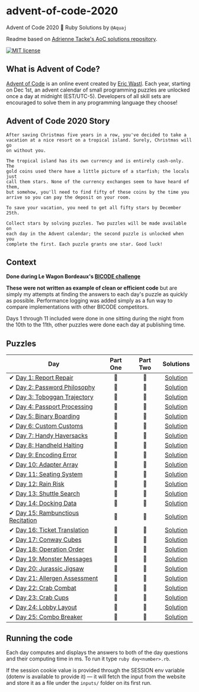 # advent-of-code-2020
Advent of Code 2020 🎄 Ruby Solutions by `@Aquaj`

Readme based on [Adrienne Tacke's AoC solutions repository](https://github.com/adriennetacke/advent-of-code-2020).

[![MIT license](https://img.shields.io/badge/License-MIT-blue.svg)](https://opensource.org/licenses/MIT)

## What is Advent of Code?
[Advent of Code](http://adventofcode.com) is an online event created by [Eric Wastl](https://twitter.com/ericwastl).
Each year, starting on Dec 1st, an advent calendar of small programming puzzles are unlocked once a day at midnight
(EST/UTC-5). Developers of all skill sets are encouraged to solve them in any programming language they choose!

## Advent of Code 2020 Story
```adventofcode
After saving Christmas five years in a row, you've decided to take a
vacation at a nice resort on a tropical island. Surely, Christmas will go
on without you.

The tropical island has its own currency and is entirely cash-only. The
gold coins used there have a little picture of a starfish; the locals just
call them stars. None of the currency exchanges seem to have heard of them,
but somehow, you'll need to find fifty of these coins by the time you
arrive so you can pay the deposit on your room.

To save your vacation, you need to get all fifty stars by December 25th.

Collect stars by solving puzzles. Two puzzles will be made available on
each day in the Advent calendar; the second puzzle is unlocked when you
complete the first. Each puzzle grants one star. Good luck!
```
## Context

**Done during Le Wagon Bordeaux's [BICODE challenge](https://www.bicode.camp)**

**These were not written as example of clean or efficient code** but are simply my attempts at finding the answers to
each day's puzzle as quickly as possible. Performance logging was added simply as a fun way to compare implementations
with other BICODE competitors.

Days 1 through 11 included were done in one sitting during the night from the 10th to the 11th, other puzzles were done
each day at publishing time.

## Puzzles

| Day  | Part One | Part Two | Solutions
|---|:---:|:---:|:---:|
| ✔ [Day 1: Report Repair](https://adventofcode.com/2020/day/1)| 🌟 | 🌟 |[Solution](day-01.rb)
| ✔ [Day 2: Password Philosophy](https://adventofcode.com/2020/day/2)| 🌟 | 🌟 |[Solution](day-02.rb)
| ✔ [Day 3: Toboggan Trajectory](https://adventofcode.com/2020/day/3)| 🌟 | 🌟 |[Solution](day-03.rb)
| ✔ [Day 4: Passport Processing](https://adventofcode.com/2020/day/4)| 🌟 | 🌟 |[Solution](day-04.rb)
| ✔ [Day 5: Binary Boarding](https://adventofcode.com/2020/day/5)| 🌟 | 🌟 |[Solution](day-05.rb)
| ✔ [Day 6: Custom Customs](https://adventofcode.com/2020/day/6)| 🌟 | 🌟 |[Solution](day-06.rb)
| ✔ [Day 7: Handy Haversacks](https://adventofcode.com/2020/day/7)| 🌟 | 🌟 |[Solution](day-07.rb)
| ✔ [Day 8: Handheld Halting](https://adventofcode.com/2020/day/8)| 🌟 | 🌟 |[Solution](day-08.rb)
| ✔ [Day 9: Encoding Error](https://adventofcode.com/2020/day/9)| 🌟 | 🌟 |[Solution](day-09.rb)
| ✔ [Day 10: Adapter Array](https://adventofcode.com/2020/day/10)| 🌟 | 🌟 |[Solution](day-10.rb)
| ✔ [Day 11: Seating System](https://adventofcode.com/2020/day/11)| 🌟 | 🌟 |[Solution](day-11.rb)
| ✔ [Day 12: Rain Risk](https://adventofcode.com/2020/day/12)| 🌟 | 🌟 |[Solution](day-12.rb)
| ✔ [Day 13: Shuttle Search](https://adventofcode.com/2020/day/13)| 🌟 | 🌟 |[Solution](day-13.rb)
| ✔ [Day 14: Docking Data](https://adventofcode.com/2020/day/14)| 🌟 | 🌟 |[Solution](day-14.rb)
| ✔ [Day 15: Rambunctious Recitation](https://adventofcode.com/2020/day/15)| 🌟 | 🌟 |[Solution](day-15.rb)
| ✔ [Day 16: Ticket Translation](https://adventofcode.com/2020/day/16)| 🌟 | 🌟 |[Solution](day-16.rb)
| ✔ [Day 17: Conway Cubes](https://adventofcode.com/2020/day/17)| 🌟 | 🌟 |[Solution](day-17.rb)
| ✔ [Day 18: Operation Order](https://adventofcode.com/2020/day/18)| 🌟 | 🌟 |[Solution](day-18.rb)
| ✔ [Day 19: Monster Messages](https://adventofcode.com/2020/day/19)| 🌟 | 🌟 |[Solution](day-19.rb)
| ✔ [Day 20: Jurassic Jigsaw](https://adventofcode.com/2020/day/20)| 🌟 | 🌟 |[Solution](day-20.rb)
| ✔ [Day 21: Allergen Assessment](https://adventofcode.com/2020/day/21)| 🌟 | 🌟 |[Solution](day-21.rb)
| ✔ [Day 22: Crab Combat](https://adventofcode.com/2020/day/22)| 🌟 | 🌟 |[Solution](day-22.rb)
| ✔ [Day 23: Crab Cups](https://adventofcode.com/2020/day/23)| 🌟 | 🌟 |[Solution](day-23.rb)
| ✔ [Day 24: Lobby Layout](https://adventofcode.com/2020/day/24)| 🌟 | 🌟 |[Solution](day-24.rb)
| ✔ [Day 25: Combo Breaker](https://adventofcode.com/2020/day/25)| 🌟 | 🌟 |[Solution](day-25.rb)

## Running the code

Each day computes and displays the answers to both of the day questions and their computing time in ms. To run it type `ruby day<number>.rb`.

If the session cookie value is provided through the SESSION env variable (dotenv is available to provide it) — it will
fetch the input from the website and store it as a file under the `inputs/` folder on its first run.
